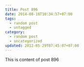```yaml
---
title: Post 896
date: 2014-08-18T10:34:57+07:00
tags:
  - random post
  - untagged
category:
  - random post
  - uncategorized
updated: 2012-05-29T07:45:07+07:00
---
```

This is content of post 896